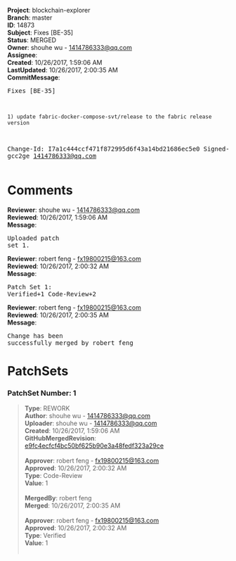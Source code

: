 <strong>Project</strong>: blockchain-explorer<br><strong>Branch</strong>: master<br><strong>ID</strong>: 14873<br><strong>Subject</strong>: Fixes [BE-35]<br><strong>Status</strong>: MERGED<br><strong>Owner</strong>: shouhe wu - 1414786333@qq.com<br><strong>Assignee</strong>:<br><strong>Created</strong>: 10/26/2017, 1:59:06 AM<br><strong>LastUpdated</strong>: 10/26/2017, 2:00:35 AM<br><strong>CommitMessage</strong>:<br><pre>Fixes [BE-35]

	1) update fabric-docker-compose-svt/release to the fabric release version

Change-Id: I7a1c444ccf471f872995d6f43a14bd21686ec5e0
Signed-off-by: gcc2ge <1414786333@qq.com>
</pre><h1>Comments</h1><strong>Reviewer</strong>: shouhe wu - 1414786333@qq.com<br><strong>Reviewed</strong>: 10/26/2017, 1:59:06 AM<br><strong>Message</strong>: <pre>Uploaded patch set 1.</pre><strong>Reviewer</strong>: robert feng - fx19800215@163.com<br><strong>Reviewed</strong>: 10/26/2017, 2:00:32 AM<br><strong>Message</strong>: <pre>Patch Set 1: Verified+1 Code-Review+2</pre><strong>Reviewer</strong>: robert feng - fx19800215@163.com<br><strong>Reviewed</strong>: 10/26/2017, 2:00:35 AM<br><strong>Message</strong>: <pre>Change has been successfully merged by robert feng</pre><h1>PatchSets</h1><h3>PatchSet Number: 1</h3><blockquote><strong>Type</strong>: REWORK<br><strong>Author</strong>: shouhe wu - 1414786333@qq.com<br><strong>Uploader</strong>: shouhe wu - 1414786333@qq.com<br><strong>Created</strong>: 10/26/2017, 1:59:06 AM<br><strong>GitHubMergedRevision</strong>: [e9fc4ecfcf4bc50bf625b90e3a48fedf323a29ce](https://github.com/hyperledger-gerrit-archive/blockchain-explorer/commit/e9fc4ecfcf4bc50bf625b90e3a48fedf323a29ce)<br><br><strong>Approver</strong>: robert feng - fx19800215@163.com<br><strong>Approved</strong>: 10/26/2017, 2:00:32 AM<br><strong>Type</strong>: Code-Review<br><strong>Value</strong>: 1<br><br><strong>MergedBy</strong>: robert feng<br><strong>Merged</strong>: 10/26/2017, 2:00:35 AM<br><br><strong>Approver</strong>: robert feng - fx19800215@163.com<br><strong>Approved</strong>: 10/26/2017, 2:00:32 AM<br><strong>Type</strong>: Verified<br><strong>Value</strong>: 1<br><br></blockquote>